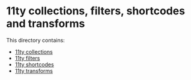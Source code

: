 # 11ty collections, filters, shortcodes and transforms

This directory contains:

- [11ty collections](https://www.11ty.dev/docs/collections/)
- [11ty filters](https://www.11ty.dev/docs/filters/)
- [11ty shortcodes](https://www.11ty.dev/docs/shortcodes/)
- [11ty transforms](https://www.11ty.dev/docs/config/#transforms)
